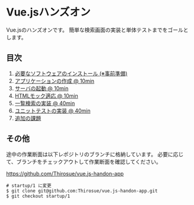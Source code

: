 # Vue.jsハンズオン

Vue.jsのハンズオンです。
簡単な検索画面の実装と単体テストまでをゴールとします。

## 目次

1. [必要なソフトウェアのインストール (※事前準備) ](install.md)
1. [アプリケーションの作成 @ 10min](startup.md)
1. [サーバの起動 @ 10min](server.md)
1. [HTMLモック適応 @ 10min](mock.md)
1. [一覧検索の実装 @ 40min](search.md)
1. [ユニットテストの実装 @ 40min](test.md)
1. [追加の課題](optional.md)

## その他

途中の作業断面は以下レポジトリのブランチに格納しています。
必要に応じて、ブランチをチェックアウトして作業断面を確認してください。

https://github.com/Thirosue/vue.js-handon-app

```
# startup/1 に変更
$ git clone git@github.com:Thirosue/vue.js-handon-app.git
$ git checkout startup/1
```